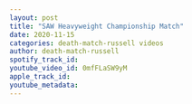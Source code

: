 ```yaml
---
layout: post
title: "SAW Heavyweight Championship Match"
date: 2020-11-15
categories: death-match-russell videos
author: death-match-russell
spotify_track_id: 
youtube_video_id: 0mfFLaSW9yM
apple_track_id: 
youtube_metadata: 
---
```

